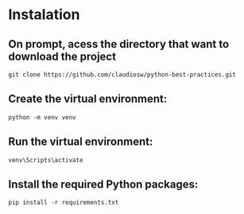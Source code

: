 # Instalation

## On prompt, acess the directory that want to download the project
```
git clone https://github.com/claudiosw/python-best-practices.git
```

## Create the virtual environment:
```
python -m venv venv

```

## Run the virtual environment:
```
venv\Scripts\activate

```

## Install the required Python packages:
```
pip install -r requirements.txt
```

